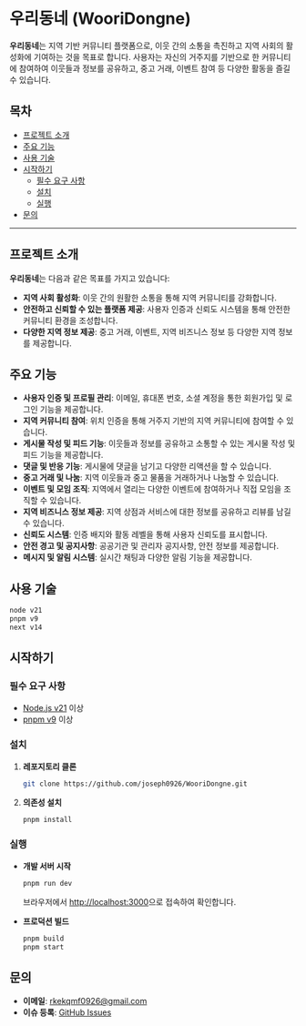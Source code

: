 # 우리동네 (WooriDongne)

**우리동네**는 지역 기반 커뮤니티 플랫폼으로, 이웃 간의 소통을 촉진하고 지역 사회의 활성화에 기여하는 것을 목표로 합니다. 사용자는 자신의 거주지를 기반으로 한 커뮤니티에 참여하여 이웃들과 정보를 공유하고, 중고 거래, 이벤트 참여 등 다양한 활동을 즐길 수 있습니다.

## 목차

- [프로젝트 소개](#프로젝트-소개)
- [주요 기능](#주요-기능)
- [사용 기술](#사용-기술)
- [시작하기](#시작하기)
  - [필수 요구 사항](#필수-요구-사항)
  - [설치](#설치)
  - [실행](#실행)
- [문의](#문의)

---

## 프로젝트 소개

**우리동네**는 다음과 같은 목표를 가지고 있습니다:

- **지역 사회 활성화**: 이웃 간의 원활한 소통을 통해 지역 커뮤니티를 강화합니다.
- **안전하고 신뢰할 수 있는 플랫폼 제공**: 사용자 인증과 신뢰도 시스템을 통해 안전한 커뮤니티 환경을 조성합니다.
- **다양한 지역 정보 제공**: 중고 거래, 이벤트, 지역 비즈니스 정보 등 다양한 지역 정보를 제공합니다.

## 주요 기능

- **사용자 인증 및 프로필 관리**: 이메일, 휴대폰 번호, 소셜 계정을 통한 회원가입 및 로그인 기능을 제공합니다.
- **지역 커뮤니티 참여**: 위치 인증을 통해 거주지 기반의 지역 커뮤니티에 참여할 수 있습니다.
- **게시물 작성 및 피드 기능**: 이웃들과 정보를 공유하고 소통할 수 있는 게시물 작성 및 피드 기능을 제공합니다.
- **댓글 및 반응 기능**: 게시물에 댓글을 남기고 다양한 리액션을 할 수 있습니다.
- **중고 거래 및 나눔**: 지역 이웃들과 중고 물품을 거래하거나 나눔할 수 있습니다.
- **이벤트 및 모임 조직**: 지역에서 열리는 다양한 이벤트에 참여하거나 직접 모임을 조직할 수 있습니다.
- **지역 비즈니스 정보 제공**: 지역 상점과 서비스에 대한 정보를 공유하고 리뷰를 남길 수 있습니다.
- **신뢰도 시스템**: 인증 배지와 활동 레벨을 통해 사용자 신뢰도를 표시합니다.
- **안전 경고 및 공지사항**: 공공기관 및 관리자 공지사항, 안전 정보를 제공합니다.
- **메시지 및 알림 시스템**: 실시간 채팅과 다양한 알림 기능을 제공합니다.

## 사용 기술

```sh
node v21
pnpm v9
next v14
```

## 시작하기

### 필수 요구 사항

- [Node.js v21](https://nodejs.org/) 이상
- [pnpm v9](https://pnpm.io/) 이상

### 설치

1. **레포지토리 클론**

   ```bash
   git clone https://github.com/joseph0926/WooriDongne.git
   ```

2. **의존성 설치**

   ```bash
   pnpm install
   ```

### 실행

- **개발 서버 시작**

  ```bash
  pnpm run dev
  ```

  브라우저에서 [http://localhost:3000](http://localhost:3000)으로 접속하여 확인합니다.

- **프로덕션 빌드**

  ```bash
  pnpm build
  pnpm start
  ```

## 문의

- **이메일**: rkekqmf0926@gmail.com
- **이슈 등록**: [GitHub Issues](https://github.com/joseph0926/WooriDongne/issues)
